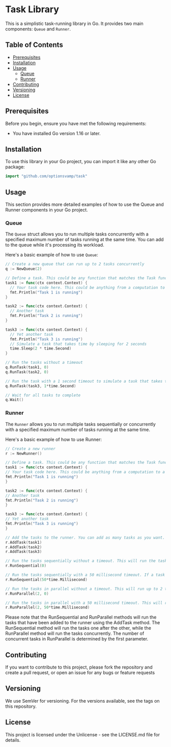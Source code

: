 # Task Library

This is a simplistic task-running library in Go. It provides two main components: `Queue` and `Runner`.

## Table of Contents
- [Prerequisites](#prerequisites)
- [Installation](#installation)
- [Usage](#usage)
    - [Queue](#queue)
    - [Runner](#runner)
- [Contributing](#contributing)
- [Versioning](#versioning)
- [License](#license)

## Prerequisites
Before you begin, ensure you have met the following requirements:
* You have installed Go version 1.16 or later.

## Installation
To use this library in your Go project, you can import it like any other Go package:

```go
import "github.com/optionsvamp/task"
```

## Usage

This section provides more detailed examples of how to use the Queue and Runner components in your Go project.

### Queue

The `Queue` struct allows you to run multiple tasks concurrently with a specified maximum number of tasks running at the same time.  You
can add to the queue while it's processing its workload.

Here's a basic example of how to use `Queue`:

```go
// Create a new queue that can run up to 2 tasks concurrently
q := NewQueue(2)

// Define a task. This could be any function that matches the Task function signature.
task1 := func(ctx context.Context) {
  // Your task code here. This could be anything from a computation to a network request.
  fmt.Println("Task 1 is running")
}

task2 := func(ctx context.Context) {
  // Another task
  fmt.Println("Task 2 is running")
}

task3 := func(ctx context.Context) {
  // Yet another task
  fmt.Println("Task 3 is running")
  // Simulate a task that takes time by sleeping for 2 seconds
  time.Sleep(2 * time.Second)
}

// Run the tasks without a timeout
q.RunTask(task1, 0)
q.RunTask(task2, 0)

// Run the task with a 1 second timeout to simulate a task that takes too long
q.RunTask(task3, 1*time.Second)

// Wait for all tasks to complete
q.Wait()
```

### Runner

The `Runner` allows you to run multiple tasks sequentially or concurrently with a specified maximum number of tasks running at the same time.

Here's a basic example of how to use Runner:

```go
// Create a new runner
r := NewRunner()

// Define a task. This could be any function that matches the Task function signature.
task1 := func(ctx context.Context) {
// Your task code here. This could be anything from a computation to a network request.
fmt.Println("Task 1 is running")
}

task2 := func(ctx context.Context) {
// Another task
fmt.Println("Task 2 is running")
}

task3 := func(ctx context.Context) {
// Yet another task
fmt.Println("Task 3 is running")
}

// Add the tasks to the runner. You can add as many tasks as you want.
r.AddTask(task1)
r.AddTask(task2)
r.AddTask(task3)

// Run the tasks sequentially without a timeout. This will run the tasks one after the other in the order they were added.
r.RunSequential(0)

// Run the tasks sequentially with a 50 millisecond timeout. If a task takes longer than 50 milliseconds to complete, it will be cancelled.
r.RunSequential(50*time.Millisecond)

// Run the tasks in parallel without a timeout. This will run up to 2 tasks at the same time.
r.RunParallel(2, 0)

// Run the tasks in parallel with a 50 millisecond timeout. This will run up to 2 tasks at the same time, and if a task takes longer than 50 milliseconds to complete, it will be cancelled.
r.RunParallel(2, 50*time.Millisecond)
```

Please note that the RunSequential and RunParallel methods will run the tasks that have been added to the runner using the AddTask method. The RunSequential method will run the tasks one after the other, while the RunParallel method will run the tasks concurrently.  The number of concurrent tasks in RunParallel is determined by the first parameter.  

## Contributing

If you want to contribute to this project, please fork the repository and create a pull request, or open an issue for any bugs or feature requests

## Versioning
We use SemVer for versioning. For the versions available, see the tags on this repository.

## License

This project is licensed under the Unlicense - see the LICENSE.md file for details.